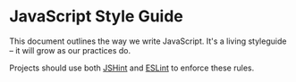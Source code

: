 JavaScript Style Guide
======================

This document outlines the way we write JavaScript. It's a living styleguide – it will grow as our practices do.

Projects should use both [JSHint] and [ESLint] to enforce these rules. 

[eslint]: http://eslint.org/
[jshint]: http://jshint.com/
